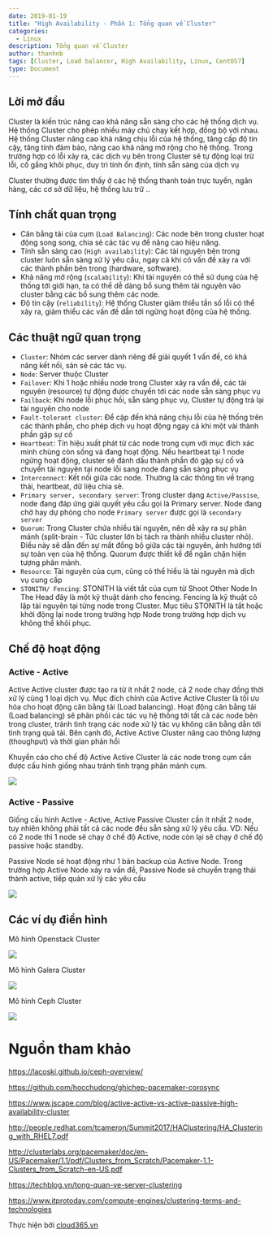 ```yaml
---
date: 2019-01-19
title: "High Availability - Phần 1: Tổng quan về Cluster"
categories:
  - Linux
description: Tổng quan về Cluster
author: thanhnb
tags: [Cluster, Load balancer, High Availability, Linux, CentOS7]
type: Document
---
```


## Lời mở đầu
Cluster là kiến trúc nâng cao khả năng sẵn sàng cho các hệ thống dịch vụ. Hệ thống Cluster cho phép nhiều máy chủ chạy kết hợp, đồng bộ với nhau. Hệ thống Cluster nâng cao khả năng chịu lỗi của hệ thống, tăng cấp độ tin cậy, tăng tính đảm bảo, nâng cao khả năng mở rộng cho hệ thống. Trong trường hợp có lỗi xảy ra, các dịch vụ bên trong Cluster sẽ tự động loại trừ lỗi, cố gắng khôi phục, duy trì tính ổn định, tính sẵn sàng của dịch vụ

Cluster thường được tìm thấy ở các hệ thống thanh toán trực tuyến, ngân hàng, các cơ sở dữ liệu, hệ thống lưu trữ ..

## Tính chất quan trọng
- Cân bằng tải của cụm (`Load Balancing`): Các node bên trong cluster hoạt động song song, chia sẻ các tác vụ để năng cao hiệu năng.
- Tính sẵn sàng cao (`High availability`): Các tài nguyên bên trong cluster luôn sẵn sàng xử lý yêu cầu, ngay cả khi có vấn đề xảy ra với các thành phần bên trong (hardware, software).
- Khả năng mở rộng (`scalability`): Khi tài nguyên có thể sử dụng của hệ thống tới giới hạn, ta có thể dễ dàng bổ sung thêm tài nguyên vào cluster bằng các bổ sung thêm các node.
- Độ tin cậy (`reliability`): Hệ thống Cluster giảm thiểu tần số lỗi có thể xảy ra, giảm thiểu các vấn đề dẫn tới ngừng hoạt động của hệ thống.

## Các thuật ngữ quan trọng
- `Cluster`: Nhóm các server dành riêng để giải quyết 1 vấn đề, có khả năng kết nối, sản sẻ các tác vụ.
- `Node`: Server thuộc Cluster
- `Failover`: Khi 1 hoặc nhiều node trong Cluster xảy ra vấn đề, các tài nguyên (resource) tự động được chuyển tới các node sẵn sàng phục vụ
- `Failback`: Khi node lỗi phục hồi, sẵn sàng phục vụ, Cluster tự động trả lại tài nguyên cho node
- `Fault-tolerant cluster`: Để cập đến khả năng chịu lỗi của hệ thống trên các thành phần, cho phép dịch vụ hoạt động ngay cả khi một vài thành phần gặp sự cố
- `Heartbeat`: Tín hiệu xuất phát từ các node trong cụm với mục đích xác minh chùng còn sống và đang hoạt động. Nếu heartbeat tại 1 node ngừng hoạt động, cluster sẽ đánh dấu thành phần đó gặp sự cố và chuyển tài nguyên tại node lỗi sang node đang sẵn sàng phục vụ
- `Interconnect`: Kết nối giữa các node. Thường là các thông tin về trạng thái, heartbeat, dữ liệu chia sẻ.
- `Primary server, secondary server`: Trong cluster dạng `Active/Passise`, node đang đáp ứng giải quyết yêu cầu gọi là Primary server. Node đang chờ hay dự phòng cho node `Primary server` được gọi là `secondary server`
- `Quorum`: Trong Cluster chứa nhiều tài nguyên, nên dễ xảy ra sự phân mảnh (split-brain - Tức cluster lớn bị tách ra thành nhiều cluster nhỏ). Điều này sẽ dẫn đến sự mất đồng bộ giữa các tài nguyên, ảnh hướng tới sự toàn vẹn của hệ thống. Quorum được thiết kế để ngăn chặn hiện tượng phân mảnh. 
- `Resource`: Tài nguyên của cụm, cũng có thể hiểu là tài nguyên mà dịch vụ cung cấp
- `STONITH/ Fencing`: STONITH là viết tắt của cụm từ Shoot Other Node In The Head đây là một kỹ thuật dành cho fencing. Fencing là kỹ thuật cô lập tài nguyên tại từng node trong Cluster. Mục tiêu STONITH là tắt hoặc khởi động lại node trong trường hợp Node trong trường hợp dịch vụ không thể khôi phục.

## Chế độ hoạt động
### Active - Active
Active Active cluster được tạo ra từ ít nhất 2 node, cả 2 node chạy đồng thời xử lý cùng 1 loại dịch vụ. Mục đích chính của Active Active Cluster là tối ưu hóa cho hoạt động cân bằng tải (Load balancing). Hoạt động cân bằng tải (Load balancing) sẽ phân phối các tác vụ hệ thống tới tất cả các node bên trong cluster, tránh tình trạng các node xử lý tác vụ không cân bằng dẫn tới tình trạng quả tải. Bên cạnh đó, Active Active Cluster nâng cao thông lượng (thoughput) và thời gian phản hổi

Khuyển cáo cho chế độ Active Active Cluster là các node trong cụm cần được cấu hình giống nhau tránh tình trạng phân mảnh cụm.

![](/images/img-tong-quan-cluster/active-active-cluster.png)

### Active - Passive
Giống cấu hình Active - Active, Active Passive Cluster cần ít nhất 2 node, tuy nhiên không phải tất cả các node đều sẵn sàng xử lý yêu cầu. VD: Nếu có 2 node thì 1 node sẽ chạy ở chế độ Active, node còn lại sẽ chạy ở chế độ passive hoặc standby.

Passive Node sẽ hoạt động như 1 bản backup của Active Node. Trong trường hợp Active Node xảy ra vấn đề, Passive Node sẽ chuyển trạng thái thành active, tiếp quản xử lý các yêu cầu

![](/images/img-tong-quan-cluster/active-passive-cluster.png)

## Các ví dụ điển hình

Mô hình Openstack Cluster

![](/images/img-tong-quan-cluster/mohinh-cluster.png)

Mô hình Galera Cluster

![](/images/img-tong-quan-cluster/galera-cluser.png)

Mô hình Ceph Cluster

![](/images/img-tong-quan-cluster/ceph-cluster.png)

# Nguồn tham khảo

https://lacoski.github.io/ceph-overview/

https://github.com/hocchudong/ghichep-pacemaker-corosync

https://www.jscape.com/blog/active-active-vs-active-passive-high-availability-cluster

http://people.redhat.com/tcameron/Summit2017/HAClustering/HA_Clustering_with_RHEL7.pdf

http://clusterlabs.org/pacemaker/doc/en-US/Pacemaker/1.1/pdf/Clusters_from_Scratch/Pacemaker-1.1-Clusters_from_Scratch-en-US.pdf

https://techblog.vn/tong-quan-ve-server-clustering

https://www.itprotoday.com/compute-engines/clustering-terms-and-technologies




Thực hiện bởi [cloud365.vn](https://cloud365.vn/)
